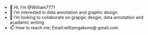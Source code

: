 - 👋 Hi, I’m @William7771
- 👀 I’m interested in data annotation and graphic design
- 💞️ I’m looking to collaborate on grapgic desgin, data annotation and acadamic writing
- 📫 How to reach me; Email:williamgakono@ gmail.com

